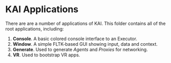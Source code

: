 # KAI Applications

There are are a number of applications of KAI. This folder
contains all of the root applications, including:

1. **Console**. A basic colored console interface to an Executor.
1. **Window**. A simple FLTK-based GUI showing input, data and context.
1. **Generate**. Used to generate _Agents_ and _Proxies_ for networking.
1. **VR**. Used to bootstrap VR apps.

